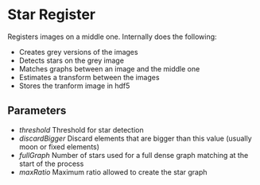 # Star Register

Registers images on a middle one.
Internally does the following:

* Creates grey versions of the images
* Detects stars on the grey image
* Matches graphs between an image and the middle one
* Estimates a transform between the images
* Stores the tranform image in hdf5

## Parameters

* *threshold* Threshold for star detection
* *discardBigger* Discard elements that are bigger than this value (usually moon or fixed elements)
* *fullGraph* Number of stars used for a full dense graph matching at the start of the process
* *maxRatio* Maximum ratio allowed to create the star graph
